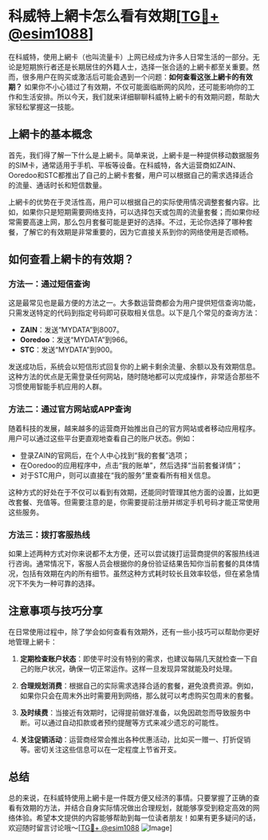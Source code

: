 # 科威特上網卡怎么看有效期[[TG💪+ @esim1088](https://t.me/s/esim1088)]

在科威特，使用上網卡（也叫流量卡）上网已经成为许多人日常生活的一部分。无论是短期旅行者还是长期居住的外籍人士，选择一张合适的上網卡都至关重要。然而，很多用户在购买或激活后可能会遇到一个问题：**如何查看这张上網卡的有效期？** 如果你不小心错过了有效期，不仅可能面临断网的风险，还可能影响你的工作和生活安排。所以今天，我们就来详细聊聊科威特上網卡的有效期问题，帮助大家轻松掌握这一技能。

## 上網卡的基本概念

首先，我们得了解一下什么是上網卡。简单来说，上網卡是一种提供移动数据服务的SIM卡，通常适用于手机、平板等设备。在科威特，各大运营商如ZAIN、Ooredoo和STC都推出了自己的上網卡套餐，用户可以根据自己的需求选择适合的流量、通话时长和短信数量。

上網卡的优势在于灵活性高，用户可以根据自己的实际使用情况调整套餐内容。比如，如果你只是短期需要网络支持，可以选择包天或包周的流量套餐；而如果你经常需要高速上网，那么包月套餐可能是更好的选择。不过，无论你选择了哪种套餐，了解它的有效期是非常重要的，因为它直接关系到你的网络使用是否顺畅。

## 如何查看上網卡的有效期？

### 方法一：通过短信查询

这是最常见也是最方便的方法之一。大多数运营商都会为用户提供短信查询功能，只需发送特定的代码到指定号码即可获取相关信息。以下是几个常见的查询方法：

- **ZAIN**：发送“MYDATA”到8007。
- **Ooredoo**：发送“MYDATA”到966。
- **STC**：发送“MYDATA”到900。

发送成功后，系统会以短信形式回复你的上網卡剩余流量、余额以及有效期信息。这种方法的优点是无需登录任何网站，随时随地都可以完成操作，非常适合那些不习惯使用智能手机应用的人群。

### 方法二：通过官方网站或APP查询

随着科技的发展，越来越多的运营商开始推出自己的官方网站或者移动应用程序。用户可以通过这些平台更直观地查看自己的账户状态。例如：

- 登录ZAIN的官网后，在个人中心找到“我的套餐”选项；
- 在Ooredoo的应用程序中，点击“我的账单”，然后选择“当前套餐详情”；
- 对于STC用户，则可以直接在“我的服务”里查看所有相关信息。

这种方式的好处在于不仅可以看到有效期，还能同时管理其他方面的设置，比如更改套餐、充值等。但需要注意的是，你需要提前注册并绑定手机号码才能正常使用这些服务。

### 方法三：拨打客服热线

如果上述两种方式对你来说都不太方便，还可以尝试拨打运营商提供的客服热线进行咨询。通常情况下，客服人员会根据你的身份验证结果告知你当前套餐的具体情况，包括有效期在内的所有细节。虽然这种方式耗时较长且效率较低，但在紧急情况下不失为一种可靠的选择。

## 注意事项与技巧分享

在日常使用过程中，除了学会如何查看有效期外，还有一些小技巧可以帮助你更好地管理上網卡：

1. **定期检查账户状态**：即使平时没有特别的需求，也建议每隔几天就检查一下自己的账户状况，确保一切正常运作。这样一旦发现异常就能及时处理。
   
2. **合理规划消费**：根据自己的实际需求选择合适的套餐，避免浪费资源。例如，如果你只会在周末外出时需要用到网络，那么就可以考虑购买包周末的套餐。

3. **及时续费**：当接近有效期时，记得提前做好准备，以免因疏忽而导致服务中断。可以通过自动扣款或者预约提醒等方式来减少遗忘的可能性。

4. **关注促销活动**：运营商经常会推出各种优惠活动，比如买一赠一、打折促销等。密切关注这些信息可以在一定程度上节省开支。

## 总结

总的来说，在科威特使用上網卡是一件既方便又经济的事情。只要掌握了正确的查看有效期的方法，并结合自身实际情况做出合理规划，就能够享受到稳定高效的网络体验。希望本文提供的内容能够帮助到每一位读者朋友！如果有更多疑问的话，欢迎随时留言讨论哦～[[TG💪+ @esim1088](https://t.me/s/esim1088) ![Image](https://i.postimg.cc/4NQfJmqS/Snipaste-2025-05-13-00-14-12.png)]